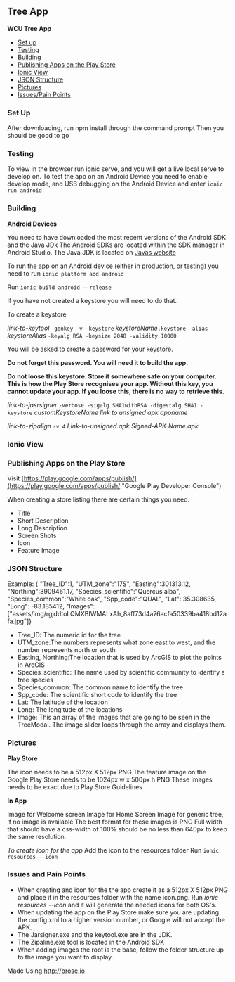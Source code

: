 ## Tree App
**WCU Tree App**
- [Set up](#set-up)
- [Testing](#testing)
- [Building](#building)
- [Publishing Apps on the Play Store](#publishing-apps-on-the-play-store)
- [Ionic View](#ionic-view)
- [JSON Structure](#json-structure)
- [Pictures](#pictures)
- [Issues/Pain Points](#issues-and-pain-points)

### Set Up
After downloading, run npm install through the command prompt
Then you should be good to go

### Testing
To view in the browser run ionic serve, and you will get a live local serve to develop on. 
To test the app on an Android Device you need to enable develop mode, and USB debugging on the Android Device and enter `ionic run android` 

### Building 
**Android Devices**

You need to have downloaded the most recent versions of the Android SDK and the Java JDk
The Android SDKs are located within the SDK manager in Android Studio. 
The Java JDK is located on [Javas website](http://www.oracle.com/technetwork/java/javase/downloads/jdk8-downloads-2133151.html)

To run the app on an Android device (either in production, or testing) you need to run `ionic platform add android`

Run `ionic build android --release`

If you have not created a keystore you will need to do that. 

To create a keystore

_link-to-keytool_ `-genkey -v -keystore` _keystoreName_`.keystore -alias` _keystoreAlias_ `-keyalg RSA -keysize 2048 -validity 10000`

You will be asked to create a password for your keystore.

**Do not forget this password. You will need it to build the app.**

**Do not loose this keystore. Store it somewhere safe on your computer. This is how the Play Store recognises your app. Without this key, you cannot update your app. If you loose this, there is no way to retrieve this.**

_link-to-jasrsigner_ `-verbose -sigalg SHA1withRSA -digestalg SHA1 -keystore` _customKeystoreName_  _link to unsigned apk_  _appname_

_link-to-zipalign_ `-v 4` _Link-to-unsigned.apk_ _Signed-APK-Name.apk_

### Ionic View 

### Publishing Apps on the Play Store
Visit [https://play.google.com/apps/publish/](https://play.google.com/apps/publish/ "Google Play Developer Console") 

When creating a store listing there are certain things you need. 
- Title
- Short Description
- Long Description 
- Screen Shots
- Icon 
- Feature Image


### JSON Structure
Example: { "Tree_ID":1, "UTM_zone":"17S", "Easting":301313.12, "Northing":3909461.17, "Species_scientific":"Quercus alba", "Species_common":"White oak", "Spp_code":"QUAL", "Lat": 35.308635, "Long": -83.185412, "Images": ["assets/img/rgjddtoLQMXBIWMALxAh_8aff73d4a76acfa50339ba418bd12afa.jpg"]}

- Tree_ID: The numeric id for the tree
- UTM_zone:The numbers represents what zone east to west, and the number represents north or south
- Easting, Northing:The location that is used by ArcGIS to plot the points in ArcGIS
- Species_scientific: The name used by scientific community to identify a tree species
- Species_common: The common name to identify the tree
- Spp_code: The scientific short code to identify the tree 
- Lat: The latitude of the location
- Long: The longitude of the locations
- Image: This an array of the images that are going to be seen in the TreeModal. The image slider loops through the array and displays them.  

### Pictures

**Play Store**

The icon needs to be a 512px X 512px PNG
The feature image on the Google Play Store needs to be 1024px w x 500px h PNG
These images needs to be exact due to Play Store Guidelines

**In App**

Image for Welcome screen
Image for Home Screen
Image for generic tree, if no image is available
The best format for these images is PNG
Full width that should have a css-width of 100% should be no less than 640px to keep the same resolution. 

_To create icon for the app_
Add the icon to the resources folder
 Run `ionic resources --icon`

### Issues and Pain Points
- When creating and icon for the the app create it as a 512px X 512px PNG and place it in the resources folder with the name icon.png. Run _ionic resources --icon_ and it will generate the needed icons for both OS's. 
- When updating the app on the Play Store make sure you are updating the config.xml to a higher version number, or Google will not accept the APK. 
- The Jarsigner.exe and the keytool.exe are in the JDK. 
- The Zipaline.exe tool is located in the Android SDK
- When adding images the root is the base, follow the folder structure up to the image you want to display. 


Made Using http://prose.io
